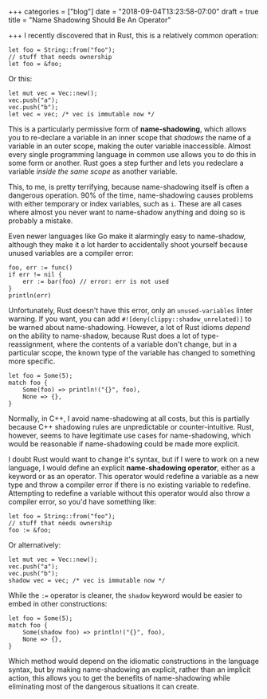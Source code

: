 +++
categories = ["blog"]
date = "2018-09-04T13:23:58-07:00"
draft = true
title = "Name Shadowing Should Be An Operator"

+++
I recently discovered that in Rust, this is a relatively common operation:

    let foo = String::from("foo");
    // stuff that needs ownership
    let foo = &foo;  

Or this:

    let mut vec = Vec::new();
    vec.push("a");
    vec.push("b");
    let vec = vec; /* vec is immutable now */  

This is a particularly permissive form of **name-shadowing**, which allows you to re-declare a variable in an inner scope that _shadows_ the name of a variable in an outer scope, making the outer variable inaccessible. Almost every single programming language in common use allows you to do this in some form or another. Rust goes a step further and lets you redeclare a variable _inside the same scope_ as another variable.

This, to me, is pretty terrifying, because name-shadowing itself is often a dangerous operation. 90% of the time, name-shadowing causes problems with either temporary or index variables, such as `i`. These are all cases where almost you never want to name-shadow anything and doing so is probably a mistake.

    

Even newer languages like Go make it alarmingly easy to name-shadow, although they make it a lot harder to accidentally shoot yourself because unused variables are a compiler error:

    foo, err := func()
    if err != nil {
    	err := bar(foo) // error: err is not used
    }
    println(err)

Unfortunately, Rust doesn't have this error, only an `unused-variables` linter warning. If you want, you can add `#![deny(clippy::shadow_unrelated)]` to be warned about name-shadowing. However, a lot of Rust idioms _depend_ on the ability to name-shadow, because Rust does a lot of type-reassignment, where the contents of a variable don't change, but in a particular scope, the known type of the variable has changed to something more specific.

    let foo = Some(5);
    match foo {
        Some(foo) => println!("{}", foo),
        None => {},
    }

Normally, in C++, I avoid name-shadowing at all costs, but this is partially because C++ shadowing rules are unpredictable or counter-intuitive. Rust, however, seems to have legitimate use cases for name-shadowing, which would be reasonable if name-shadowing could be made more explicit.

I doubt Rust would want to change it's syntax, but if I were to work on a new language, I would define an explicit **name-shadowing operator**, either as a keyword or as an operator. This operator would redefine a variable as a new type and throw a compiler error if there is no existing variable to redefine. Attempting to redefine a variable without this operator would also throw a compiler error, so you'd have something like:

    let foo = String::from("foo");
    // stuff that needs ownership
    foo := &foo;

Or alternatively:

    let mut vec = Vec::new();
    vec.push("a");
    vec.push("b");
    shadow vec = vec; /* vec is immutable now */

While the `:=` operator is cleaner, the `shadow` keyword would be easier to embed in other constructions:

    let foo = Some(5);
    match foo {
        Some(shadow foo) => println!("{}", foo),
        None => {},
    }

Which method would depend on the idiomatic constructions in the language syntax, but by making name-shadowing an explicit, rather than an implicit action, this allows you to get the benefits of name-shadowing while eliminating most of the dangerous situations it can create.